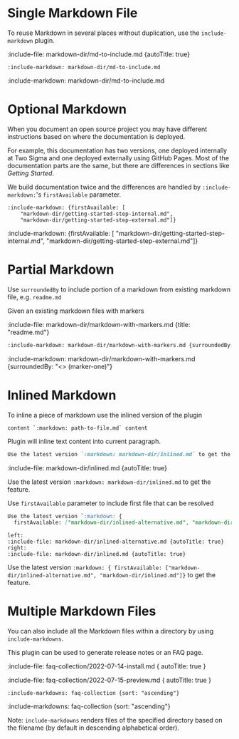 # Single Markdown File

To reuse Markdown in several places without duplication, use the `include-markdown` plugin.

:include-file: markdown-dir/md-to-include.md {autoTitle: true}

    :include-markdown: markdown-dir/md-to-include.md

:include-markdown: markdown-dir/md-to-include.md

# Optional Markdown

When you document an open source project you may have different instructions based on where the documentation is deployed.
 
For example, this documentation has two versions, one deployed internally at Two Sigma and one deployed externally using GitHub Pages.
Most of the documentation parts are the same, but there are differences in sections like *Getting Started*.

We build documentation twice and the differences are handled by `:include-markdown:`'s `firstAvailable` parameter.

    :include-markdown: {firstAvailable: [
        "markdown-dir/getting-started-step-internal.md", 
        "markdown-dir/getting-started-step-external.md"]}

:include-markdown: {firstAvailable: [
    "markdown-dir/getting-started-step-internal.md", 
    "markdown-dir/getting-started-step-external.md"]}
 
# Partial Markdown

Use `surroundedBy` to include portion of a markdown from existing markdown file, e.g. `readme.md` 

Given an existing markdown files with markers

:include-file: markdown-dir/markdown-with-markers.md {title: "readme.md"}

```markdown {title: "partial include"}
:include-markdown: markdown-dir/markdown-with-markers.md {surroundedBy: "<> (marker-one)"}
```

:include-markdown: markdown-dir/markdown-with-markers.md {surroundedBy: "<> (marker-one)"}

# Inlined Markdown

To inline a piece of markdown use the inlined version of the plugin

```
content `:markdown: path-to-file.md` content
```

Plugin will inline text content into current paragraph.

```markdown
Use the latest version `:markdown: markdown-dir/inlined.md` to get the feature.
```

:include-file: markdown-dir/inlined.md {autoTitle: true}

Use the latest version `:markdown: markdown-dir/inlined.md` to get the feature.

Use `firstAvailable` parameter to include first file that can be resolved

```markdown
Use the latest version `:markdown: {
  firstAvailable: ["markdown-dir/inlined-alternative.md", "markdown-dir/inlined.md"]}` to get the feature.
```

```columns
left: 
:include-file: markdown-dir/inlined-alternative.md {autoTitle: true}
right: 
:include-file: markdown-dir/inlined.md {autoTitle: true}
```

Use the latest version `:markdown: {
firstAvailable: ["markdown-dir/inlined-alternative.md", "markdown-dir/inlined.md"]}` to get the feature.

# Multiple Markdown Files

You can also include all the Markdown files within a directory by using `include-markdowns`.

This plugin can be used to generate release notes or an FAQ page.

:include-file: faq-collection/2022-07-14-install.md { autoTitle: true } 

:include-file: faq-collection/2022-07-15-preview.md { autoTitle: true } 

    :include-markdowns: faq-collection {sort: "ascending"}

:include-markdowns: faq-collection {sort: "ascending"}

Note: `include-markdowns` renders files of the specified directory based on the filename (by default in descending alphabetical order).

